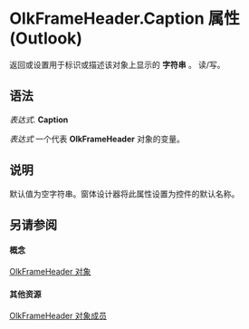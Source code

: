 
# OlkFrameHeader.Caption 属性 (Outlook)

返回或设置用于标识或描述该对象上显示的 **字符串** 。 读/写。


## 语法

 _表达式_. **Caption**

 _表达式_ 一个代表 **OlkFrameHeader** 对象的变量。


## 说明

默认值为空字符串。窗体设计器将此属性设置为控件的默认名称。


## 另请参阅


#### 概念


[OlkFrameHeader 对象](088dd9e4-7210-6465-e337-51cb1bd10172.md)
#### 其他资源


[OlkFrameHeader 对象成员](b514dd95-3368-0a9b-c886-d7ee28126391.md)